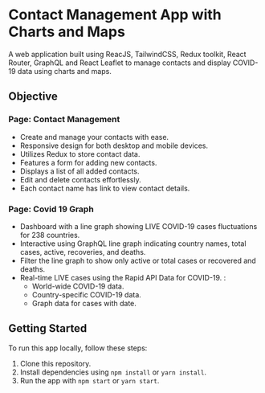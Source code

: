 # Contact Management App with Charts and Maps

A web application built using ReacJS, TailwindCSS, Redux toolkit, React Router, GraphQL and React Leaflet to manage contacts and display COVID-19 data using charts and maps.

## Objective

### Page: Contact Management

- Create and manage your contacts with ease.
- Responsive design for both desktop and mobile devices.
- Utilizes Redux to store contact data.
- Features a form for adding new contacts.
- Displays a list of all added contacts.
- Edit and delete contacts effortlessly.
- Each contact name has link to view contact details.

### Page: Covid 19 Graph

- Dashboard with a line graph showing LIVE COVID-19 cases fluctuations for 238 countries.
- Interactive using GraphQL line graph indicating country names, total cases, active, recoveries, and deaths.
- Filter the line graph to show only active or total cases or recovered and deaths.
- Real-time LIVE cases using the Rapid API Data for COVID-19. :
  - World-wide COVID-19 data.
  - Country-specific COVID-19 data.
  - Graph data for cases with date.


## Getting Started

To run this app locally, follow these steps:

1. Clone this repository.
2. Install dependencies using `npm install` or `yarn install`.
3. Run the app with `npm start` or `yarn start`.

